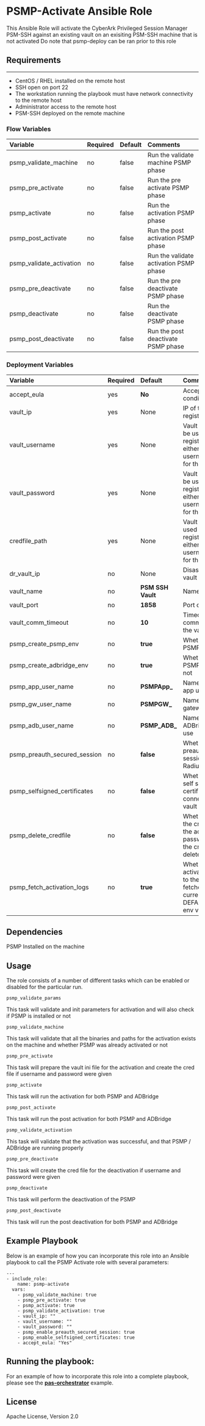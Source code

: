 # PSMP-Activate Ansible Role
This Ansible Role will activate the CyberArk Privileged Session Manager PSM-SSH against an existing vault on an exisiting PSM-SSH machine that is not activated
Do note that psmp-deploy can be ran prior to this role

## Requirements
------------

- CentOS / RHEL installed on the remote host
- SSH open on port 22
- The workstation running the playbook must have network connectivity to the remote host
- Administrator access to the remote host
- PSM-SSH deployed on the remote machine


### Flow Variables
Variable                         | Required     | Default                                   | Comments
:--------------------------------|:-------------|:------------------------------------------|:---------
psmp_validate_machine            | no           | false                                     | Run the validate machine PSMP phase
psmp_pre_activate                | no           | false                                     | Run the pre activate PSMP phase
psmp_activate                    | no           | false                                     | Run the activation PSMP phase
psmp_post_activate               | no           | false                                     | Run the post activation PSMP phase
psmp_validate_activation         | no           | false                                     | Run the validate activation PSMP phase
psmp_pre_deactivate              | no           | false                                     | Run the pre deactivate PSMP phase
psmp_deactivate                  | no           | false                                     | Run the deactivate PSMP phase
psmp_post_deactivate             | no           | false                                     | Run the post deactivate PSMP phase


### Deployment Variables
Variable                         | Required     | Default                                              | Comments
:--------------------------------|:-------------|:-----------------------------------------------------|:---------
accept_eula                      | yes          | **No**                                               | Accepting EULA condition (Yes/No)
vault_ip                         | yes          | None                                                 | IP of the vault to register to
vault_username                   | yes          | None                                                 | Vault username to be used for the registration, can be either credfile or username/password for the vault
vault_password                   | yes          | None                                                 | Vault password to be used for the registration, can be either credfile or username/password for the vault
credfile_path                    | yes          | None                                                 | Vault credfile to be used for the registration, can be either credfile or username/password for the vault
dr_vault_ip                      | no           | None                                                 | Disaster Recovery vault IP to use
vault_name                       | no           | **PSM SSH Vault**                                    | Name of the vault
vault_port                       | no           | **1858**                                             | Port of the vault
vault_comm_timeout               | no           | **10**                                               | Timeout of PSMP communication to the vault
psmp_create_psmp_env             | no           | **true**                                             | Whether to activate PSMP or not
psmp_create_adbridge_env         | no           | **true**                                             | Whether to activate PSMP ADBridge or not
psmp_app_user_name               | no           | **PSMPApp_<Hostname>**                               | Name of the PSMP app user to use
psmp_gw_user_name                | no           | **PSMPGW_<Hostname>**                                | Name of the PSMP gateway user to use
psmp_adb_user_name               | no           | **PSMP_ADB_<Hostname>**                              | Name of the PSMP ADBridge user to use
psmp_preauth_secured_session     | no           | **false**                                            | Whether to enable preauth secured session for LDAP / Radius connections
psmp_selfsigned_certificates     | no           | **false**                                            | Whether to allow self signed certificate connections via the vault
psmp_delete_credfile             | no           | **false**                                            | Whether to delete the cred file used for the activation, if password is used, the cred file will be deleted
psmp_fetch_activation_logs       | no           | **true**                                             | Whether to fetch the activation logs back to the host, will be fetched to either current logs dir or DEFAULT_LOG_PATH env var

## Dependencies
PSMP Installed on the machine

## Usage
The role consists of a number of different tasks which can be enabled or disabled for the particular
run.

`psmp_validate_params`

This task will validate and init parameters for activation and will also check if PSMP is installed or not

`psmp_validate_machine`

This task will validate that all the binaries and paths for the activation exists on the machine and whether PSMP was already activated or not

`psmp_pre_activate`

This task will prepare the vault ini file for the activation and create the cred file if username and password were given

`psmp_activate`

This task will run the activation for both PSMP and ADBridge

`psmp_post_activate`

This task will run the post activation for both PSMP and ADBridge

`psmp_validate_activation`

This task will validate that the activation was successful, and that PSMP / ADBridge are running properly

`psmp_pre_deactivate`

This task will create the cred file for the deactivation if username and password were given

`psmp_deactivate`

This task will perform the deactivation of the PSMP

`psmp_post_deactivate`

This task will run the post deactivation for both PSMP and ADBridge


## Example Playbook
Below is an example of how you can incorporate this role into an Ansible playbook
to call the PSMP Activate role with several parameters:

```
---
- include_role:
    name: psmp-activate
  vars:
    - psmp_validate_machine: true
    - psmp_pre_activate: true
    - psmp_activate: true
    - psmp_validate_activation: true
    - vault_ip: ""
    - vault_username: ""
    - vault_password: ""
    - psmp_enable_preauth_secured_session: true
    - psmp_enable_selfsigned_certificates: true
    - accept_eula: "Yes"
```

## Running the playbook:
For an example of how to incorporate this role into a complete playbook, please see the
**[pas-orchestrator](https://github.com/cyberark/pas-orchestrator)** example.

## License
Apache License, Version 2.0